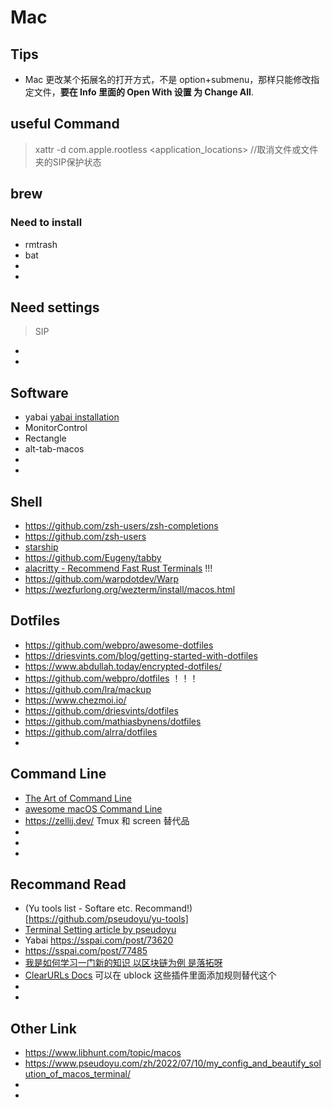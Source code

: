 # Mac

## Tips
- Mac 更改某个拓展名的打开方式，不是 option+submenu，那样只能修改指定文件，**要在 Info 里面的 Open With 设置 为 Change All**.

## useful Command
> xattr -d com.apple.rootless <application_locations> //取消文件或文件夹的SIP保护状态


## brew

### Need to install

- rmtrash
- bat
-
-

## Need settings

> SIP

-
-

## Software

- yabai [yabai installation](<https://github.com/koekeishiya/yabai/wiki/Installing-yabai-(latest-release)>)
- MonitorControl
- Rectangle
- alt-tab-macos
-
-

## Shell

- https://github.com/zsh-users/zsh-completions
- https://github.com/zsh-users
- [starship](https://github.com/starship/starship)
- https://github.com/Eugeny/tabby
- [alacritty - Recommend Fast Rust Terminals](https://github.com/alacritty/alacritty) !!!
- https://github.com/warpdotdev/Warp
- https://wezfurlong.org/wezterm/install/macos.html

## Dotfiles

- https://github.com/webpro/awesome-dotfiles
- https://driesvints.com/blog/getting-started-with-dotfiles
- https://www.abdullah.today/encrypted-dotfiles/
- https://github.com/webpro/dotfiles ！！！
- https://github.com/lra/mackup
- https://www.chezmoi.io/
- https://github.com/driesvints/dotfiles
- https://github.com/mathiasbynens/dotfiles
- https://github.com/alrra/dotfiles
-

## Command Line

- [The Art of Command Line](https://github.com/jlevy/the-art-of-command-line/blob/master/README-zh.md)
- [awesome macOS Command Line](https://git.herrbischoff.com/awesome-macos-command-line/about/)
- https://zellij.dev/ Tmux 和 screen 替代品
-
-
-

## Recommand Read

- (Yu tools list - Softare etc. Recommand!)[https://github.com/pseudoyu/yu-tools]
- [Terminal Setting article by pseudoyu](https://sspai.com/post/74216)
- Yabai https://sspai.com/post/73620
- https://sspai.com/post/77485
- [我是如何学习一门新的知识 以区块链为例 是落拓呀](https://www.bilibili.com/read/cv6209820)
- [ClearURLs Docs](https://docs.clearurls.xyz/1.23.0/) 可以在 ublock 这些插件里面添加规则替代这个
-
-

## Other Link

- https://www.libhunt.com/topic/macos
- https://www.pseudoyu.com/zh/2022/07/10/my_config_and_beautify_solution_of_macos_terminal/
-
-
